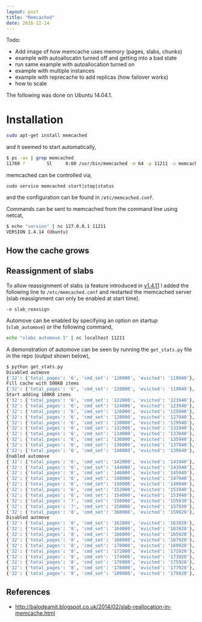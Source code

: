 ```yaml
---
layout: post
title: "Memcached"
date: 2016-12-14
---
```


Todo:

* Add image of how memcache uses memory (pages, slabs, chunks)
* example with autoallocatin turned off and getting into a bad state
* run same example with autoallocation turned on
* example with multiple instances
* example with reprecache to add replicas (how failover works)
* how to scale

The following was done on Ubuntu 14.04.1.

# Installation

```bash
sudo apt-get install memcached
```

and it seemed to start automatically,

```bash
$ ps -ax | grep memcached
11760 ?        Sl     0:00 /usr/bin/memcached -m 64 -p 11211 -u memcache -l 127.0.0.1
```

memcached can be controlled via,

```
sudo service memcached start|stop|status
```

and the configuration can be found in `/etc/memcached.conf`.

Commands can be sent to memcached from the command line using netcat,

```bash
$ echo "version" | nc 127.0.0.1 11211
VERSION 1.4.14 (Ubuntu)
```

## How the cache grows


## Reassignment of slabs

To allow reassignment of slabs (a feature introduced in [v1.4.11](https://github.com/memcached/memcached/wiki/ReleaseNotes1411)
I added the following line to `/etc/memcached.conf` and restarted the
memcached server (slab reassignment can only be enabled at start time).

```
-o slab_reassign
```

Automove can be enabled by specifying an option on startup (`slab_automove`)
or the following command,

```bash
echo "slabs automove 1" | nc localhost 11211
```

A demonstration of automove can be seen by running the `get_stats.py`
file in the repo (output shown below),

```bash
$ python get_stats.py 
Disabled autmove
{'32': {'total_pages': '6', 'cmd_set': '120000', 'evicted': '119940'}, '40': {'total_pages': '59', 'cmd_set': '300', 'evicted': '236'}}
Fill cache with 500KB items
{'32': {'total_pages': '6', 'cmd_set': '120000', 'evicted': '119940'}, '40': {'total_pages': '59', 'cmd_set': '450', 'evicted': '386'}}
Start adding 100KB items
{'32': {'total_pages': '6', 'cmd_set': '122000', 'evicted': '121940'}, '40': {'total_pages': '59', 'cmd_set': '450', 'evicted': '386'}}
{'32': {'total_pages': '6', 'cmd_set': '124000', 'evicted': '123940'}, '40': {'total_pages': '59', 'cmd_set': '450', 'evicted': '386'}}
{'32': {'total_pages': '6', 'cmd_set': '126000', 'evicted': '125940'}, '40': {'total_pages': '59', 'cmd_set': '450', 'evicted': '386'}}
{'32': {'total_pages': '6', 'cmd_set': '128000', 'evicted': '127940'}, '40': {'total_pages': '59', 'cmd_set': '450', 'evicted': '386'}}
{'32': {'total_pages': '6', 'cmd_set': '130000', 'evicted': '129940'}, '40': {'total_pages': '59', 'cmd_set': '450', 'evicted': '386'}}
{'32': {'total_pages': '6', 'cmd_set': '132000', 'evicted': '131940'}, '40': {'total_pages': '59', 'cmd_set': '450', 'evicted': '386'}}
{'32': {'total_pages': '6', 'cmd_set': '134000', 'evicted': '133940'}, '40': {'total_pages': '59', 'cmd_set': '450', 'evicted': '386'}}
{'32': {'total_pages': '6', 'cmd_set': '136000', 'evicted': '135940'}, '40': {'total_pages': '59', 'cmd_set': '450', 'evicted': '386'}}
{'32': {'total_pages': '6', 'cmd_set': '138000', 'evicted': '137940'}, '40': {'total_pages': '59', 'cmd_set': '450', 'evicted': '386'}}
{'32': {'total_pages': '6', 'cmd_set': '140000', 'evicted': '139940'}, '40': {'total_pages': '59', 'cmd_set': '450', 'evicted': '386'}}
Enabled automove
{'32': {'total_pages': '6', 'cmd_set': '142000', 'evicted': '141940'}, '40': {'total_pages': '59', 'cmd_set': '450', 'evicted': '386'}}
{'32': {'total_pages': '6', 'cmd_set': '144000', 'evicted': '143940'}, '40': {'total_pages': '59', 'cmd_set': '450', 'evicted': '386'}}
{'32': {'total_pages': '6', 'cmd_set': '146000', 'evicted': '145940'}, '40': {'total_pages': '59', 'cmd_set': '450', 'evicted': '386'}}
{'32': {'total_pages': '6', 'cmd_set': '148000', 'evicted': '147940'}, '40': {'total_pages': '59', 'cmd_set': '450', 'evicted': '386'}}
{'32': {'total_pages': '6', 'cmd_set': '150000', 'evicted': '149940'}, '40': {'total_pages': '59', 'cmd_set': '450', 'evicted': '386'}}
{'32': {'total_pages': '6', 'cmd_set': '152000', 'evicted': '151940'}, '40': {'total_pages': '59', 'cmd_set': '450', 'evicted': '386'}}
{'32': {'total_pages': '6', 'cmd_set': '154000', 'evicted': '153940'}, '40': {'total_pages': '59', 'cmd_set': '450', 'evicted': '386'}}
{'32': {'total_pages': '7', 'cmd_set': '156000', 'evicted': '155930'}, '40': {'total_pages': '58', 'cmd_set': '450', 'evicted': '386'}}
{'32': {'total_pages': '7', 'cmd_set': '158000', 'evicted': '157930'}, '40': {'total_pages': '58', 'cmd_set': '450', 'evicted': '386'}}
{'32': {'total_pages': '8', 'cmd_set': '160000', 'evicted': '159920'}, '40': {'total_pages': '57', 'cmd_set': '450', 'evicted': '386'}}
Disabled autmove
{'32': {'total_pages': '8', 'cmd_set': '162000', 'evicted': '161920'}, '40': {'total_pages': '57', 'cmd_set': '450', 'evicted': '386'}}
{'32': {'total_pages': '8', 'cmd_set': '164000', 'evicted': '163920'}, '40': {'total_pages': '57', 'cmd_set': '450', 'evicted': '386'}}
{'32': {'total_pages': '8', 'cmd_set': '166000', 'evicted': '165920'}, '40': {'total_pages': '57', 'cmd_set': '450', 'evicted': '386'}}
{'32': {'total_pages': '8', 'cmd_set': '168000', 'evicted': '167920'}, '40': {'total_pages': '57', 'cmd_set': '450', 'evicted': '386'}}
{'32': {'total_pages': '8', 'cmd_set': '170000', 'evicted': '169920'}, '40': {'total_pages': '57', 'cmd_set': '450', 'evicted': '386'}}
{'32': {'total_pages': '8', 'cmd_set': '172000', 'evicted': '171920'}, '40': {'total_pages': '57', 'cmd_set': '450', 'evicted': '386'}}
{'32': {'total_pages': '8', 'cmd_set': '174000', 'evicted': '173920'}, '40': {'total_pages': '57', 'cmd_set': '450', 'evicted': '386'}}
{'32': {'total_pages': '8', 'cmd_set': '176000', 'evicted': '175920'}, '40': {'total_pages': '57', 'cmd_set': '450', 'evicted': '386'}}
{'32': {'total_pages': '8', 'cmd_set': '178000', 'evicted': '177920'}, '40': {'total_pages': '57', 'cmd_set': '450', 'evicted': '386'}}
{'32': {'total_pages': '8', 'cmd_set': '180000', 'evicted': '179920'}, '40': {'total_pages': '57', 'cmd_set': '450', 'evicted': '386'}}
```

## References
* http://balodeamit.blogspot.co.uk/2014/02/slab-reallocation-in-memcache.html
